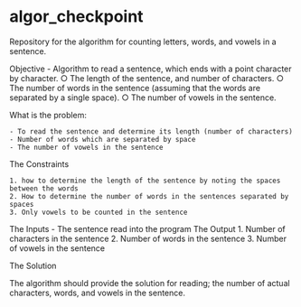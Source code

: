 # algor_checkpoint
Repository for the algorithm for counting letters, words, and vowels in a sentence.

Objective 
	- Algorithm to read a sentence, which ends with a point character by character.
		○ The length of the sentence, and number of characters.
		○ The number of words in the sentence (assuming that the words are separated by a single space).
		○ The number of vowels in the sentence.
		
		
What is the problem:

	- To read the sentence and determine its length (number of characters)
	- Number of words which are separated by space
	- The number of vowels in the sentence 

The Constraints

	1. how to determine the length of the sentence by noting the spaces between the words 
	2. How to determine the number of words in the sentences separated by spaces 
	3. Only vowels to be counted in the sentence 

The Inputs 
	- The sentence read into the program
The Output 
	1. Number of characters in the sentence 
	2. Number of words in the sentence 
	3. Number of vowels in the sentence 

The Solution

The algorithm should provide the solution for reading; the number of actual characters, words, and vowels in the sentence. 


